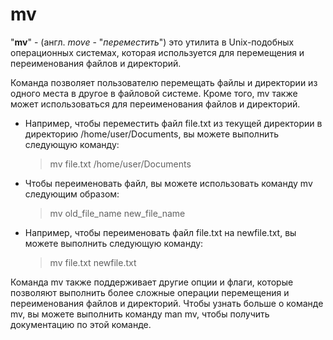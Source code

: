 # mv

"**mv**" - (англ. *move* - "*переместить*") это утилита в Unix-подобных операционных системах, которая используется для перемещения и переименования файлов и директорий.

Команда позволяет пользователю перемещать файлы и директории из одного места в другое в файловой системе. Кроме того, mv также может использоваться для переименования файлов и директорий.

* Например, чтобы переместить файл file.txt из текущей директории в директорию /home/user/Documents, вы можете выполнить следующую команду:

    > mv file.txt /home/user/Documents

* Чтобы переименовать файл, вы можете использовать команду mv следующим образом:

    > mv old_file_name new_file_name

* Например, чтобы переименовать файл file.txt на newfile.txt, вы можете выполнить следующую команду:

    > mv file.txt newfile.txt

Команда mv также поддерживает другие опции и флаги, которые позволяют выполнить более сложные операции перемещения и переименования файлов и директорий. Чтобы узнать больше о команде mv, вы можете выполнить команду man mv, чтобы получить документацию по этой команде.